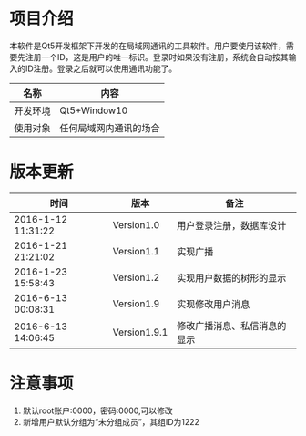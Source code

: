 # 项目介绍
本软件是Qt5开发框架下开发的在局域网通讯的工具软件。用户要使用该软件，需要先注册一个ID，这是用户的唯一标识。登录时如果没有注册，系统会自动按其输入的ID注册。登录之后就可以使用通讯功能了。

|名称|内容|
|----------|-------|
|开发环境|Qt5+Window10|
|使用对象|任何局域网内通讯的场合|

# 版本更新
|时间|版本|备注|
|---|---|-----|
|2016-1-12 11:31:22|Version1.0|用户登录注册，数据库设计|
|2016-1-21 21:21:02|Version1.1|实现广播|
|2016-1-23 15:58:43|Version1.2|实现用户数据的树形的显示|
|2016-6-13 00:08:31|Version1.9|实现修改用户消息|
|2016-6-13 14:06:45|Version1.9.1|修改广播消息、私信消息的显示|

# 注意事项
1. 默认root账户:0000，密码:0000,可以修改
2. 新增用户默认分组为“未分组成员”，其组ID为1222


